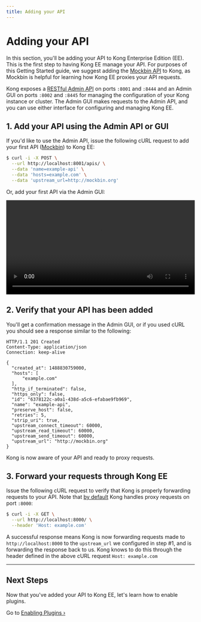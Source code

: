 ```yaml
---
title: Adding your API
---
```


# Adding your API

In this section, you'll be adding your API to Kong Enterprise Edition (EE).
This is the first
step to having Kong EE manage your API. For purposes of this Getting Started
guide, we suggest adding the [Mockbin API][mockbin] to Kong, as Mockbin is
helpful for learning how Kong EE proxies your API requests.

Kong exposes a [RESTful Admin API][API] on ports `:8001` and `:8444` and an
Admin GUI on ports `:8002` and `:8445` for managing the
configuration of your Kong instance or cluster. The Admin GUI makes
requests to the Admin API, and you can use either interface for configuring
and managing Kong EE.

## 1. Add your API using the Admin API or GUI

If you'd like to use the Admin API, issue the following cURL request to add
your first API ([Mockbin][mockbin]) to Kong EE:

```bash
$ curl -i -X POST \
  --url http://localhost:8001/apis/ \
  --data 'name=example-api' \
  --data 'hosts=example.com' \
  --data 'upstream_url=http://mockbin.org'
```

Or, add your first API via the Admin GUI:

<video width="100%" autoplay loop controls>
  <source src="https://konghq.com/wp-content/uploads/2018/03/first-api-ee0.31.mp4" type="video/mp4">
  Your browser does not support the video tag.
</video>


## 2. Verify that your API has been added

You'll get a confirmation message in the Admin GUI, or if you used cURL
you should see a response similar to the following:

```http
HTTP/1.1 201 Created
Content-Type: application/json
Connection: keep-alive

{
  "created_at": 1488830759000,
  "hosts": [
      "example.com"
  ],
  "http_if_terminated": false,
  "https_only": false,
  "id": "6378122c-a0a1-438d-a5c6-efabae9fb969",
  "name": "example-api",
  "preserve_host": false,
  "retries": 5,
  "strip_uri": true,
  "upstream_connect_timeout": 60000,
  "upstream_read_timeout": 60000,
  "upstream_send_timeout": 60000,
  "upstream_url": "http://mockbin.org"
}
```

Kong is now aware of your API and ready to proxy requests.

## 3. Forward your requests through Kong EE

Issue the following cURL request to verify that Kong is properly forwarding
requests to your API. Note that [by default][proxy-port] Kong handles proxy
requests on port `:8000`:

```bash
$ curl -i -X GET \
  --url http://localhost:8000/ \
  --header 'Host: example.com'
```

A successful response means Kong is now forwarding requests made to
`http://localhost:8000` to the `upstream_url` we configured in step #1,
and is forwarding the response back to us. Kong knows to do this through
the header defined in the above cURL request `Host: example.com`

---

## Next Steps

Now that you've added your API to Kong EE, let's learn how to enable plugins.

Go to [Enabling Plugins &rsaquo;][enabling-plugins]

[API]: /0.12.x/admin-api
[enabling-plugins]: /enterprise/{{page.kong_version}}/getting-started/enabling-plugins
[proxy-port]: /0.12.x/configuration/#nginx-section
[mockbin]: https://mockbin.com/
